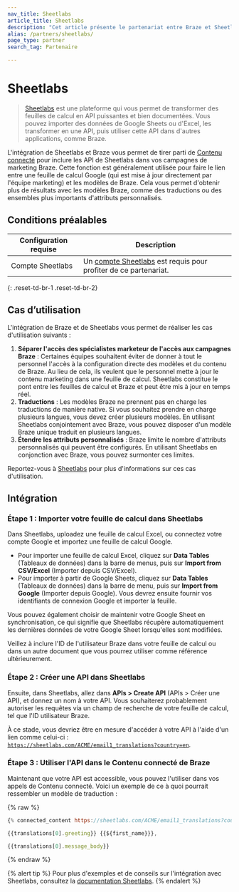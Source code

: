```yaml
---
nav_title: Sheetlabs
article_title: Sheetlabs
description: "Cet article présente le partenariat entre Braze et Sheetlabs, un service qui vous permet de personnaliser vos campagnes de marketing à l'aide de données issues de feuilles de calcul."
alias: /partners/sheetlabs/
page_type: partner
search_tag: Partenaire

---
```


# Sheetlabs

> [Sheetlabs][1] est une plateforme qui vous permet de transformer des feuilles de calcul en API puissantes et bien documentées. Vous pouvez importer des données de Google Sheets ou d'Excel, les transformer en une API, puis utiliser cette API dans d'autres applications, comme Braze.

L'intégration de Sheetlabs et Braze vous permet de tirer parti de [Contenu connecté][2] pour inclure les API de Sheetlabs dans vos campagnes de marketing Braze. Cette fonction est généralement utilisée pour faire le lien entre une feuille de calcul Google (qui est mise à jour directement par l'équipe marketing) et les modèles de Braze. Cela vous permet d'obtenir plus de résultats avec les modèles Braze, comme des traductions ou des ensembles plus importants d'attributs personnalisés.

## Conditions préalables

| Configuration requise | Description |
| ----------- | ----------- |
| Compte Sheetlabs | Un [compte Sheetlabs][1] est requis pour profiter de ce partenariat. |
{: .reset-td-br-1 .reset-td-br-2}

## Cas d’utilisation

L'intégration de Braze et de Sheetlabs vous permet de réaliser les cas d'utilisation suivants :

1. **Séparer l'accès des spécialistes marketeur de l'accès aux campagnes Braze** : Certaines équipes souhaitent éviter de donner à tout le personnel l'accès à la configuration directe des modèles et du contenu de Braze. Au lieu de cela, ils veulent que le personnel mette à jour le contenu marketing dans une feuille de calcul. Sheetlabs constitue le pont entre les feuilles de calcul et Braze et peut être mis à jour en temps réel.
2. **Traductions** : Les modèles Braze ne prennent pas en charge les traductions de manière native. Si vous souhaitez prendre en charge plusieurs langues, vous devez créer plusieurs modèles. En utilisant Sheetlabs conjointement avec Braze, vous pouvez disposer d'un modèle Braze unique traduit en plusieurs langues.
3. **Étendre les attributs personnalisés** : Braze limite le nombre d'attributs personnalisés qui peuvent être configurés. En utilisant Sheetlabs en conjonction avec Braze, vous pouvez surmonter ces limites.

Reportez-vous à [Sheetlabs][3] pour plus d'informations sur ces cas d'utilisation.

## Intégration

### Étape 1 : Importer votre feuille de calcul dans Sheetlabs

Dans Sheetlabs, uploadez une feuille de calcul Excel, ou connectez votre compte Google et importez une feuille de calcul Google. 

- Pour importer une feuille de calcul Excel, cliquez sur **Data Tables** (Tableaux de données) dans la barre de menus, puis sur **Import from CSV/Excel** (Importer depuis CSV/Excel).
- Pour importer à partir de Google Sheets, cliquez sur **Data Tables** (Tableaux de données) dans la barre de menu, puis sur **Import from Google** (Importer depuis Google). Vous devrez ensuite fournir vos identifiants de connexion Google et importer la feuille.

Vous pouvez également choisir de maintenir votre Google Sheet en synchronisation, ce qui signifie que Sheetlabs récupère automatiquement les dernières données de votre Google Sheet lorsqu'elles sont modifiées.

Veillez à inclure l'ID de l'utilisateur Braze dans votre feuille de calcul ou dans un autre document que vous pourrez utiliser comme référence ultérieurement.

### Étape 2 : Créer une API dans Sheetlabs

Ensuite, dans Sheetlabs, allez dans **APIs > Create API** (APIs > Créer une API), et donnez un nom à votre API. Vous souhaiterez probablement autoriser les requêtes via un champ de recherche de votre feuille de calcul, tel que l'ID utilisateur Braze.

À ce stade, vous devriez être en mesure d'accéder à votre API à l'aide d'un lien comme celui-ci :<br> [`https://sheetlabs.com/ACME/email1_translations?country=en`][4].

### Étape 3 : Utiliser l'API dans le Contenu connecté de Braze

Maintenant que votre API est accessible, vous pouvez l'utiliser dans vos appels de Contenu connecté. Voici un exemple de ce à quoi pourrait ressembler un modèle de traduction :

{% raw %}
```js
{% connected_content https://sheetlabs.com/ACME/email1_translations?country={{${country}}} :save translations %}

{{translations[0].greeting}} {{${first_name}}},

{{translations[0].message_body}}
```
{% endraw %}

{% alert tip %}
Pour plus d'exemples et de conseils sur l'intégration avec Sheetlabs, consultez la [documentation Sheetlabs](https://app.sheetlabs.com/docs/producers/braze/).
{% endalert %}


[1]: https://sheetlabs.com/
[2]: https://www.braze.com/docs/user_guide/personalization_and_dynamic_content/connected_content/about_connected_content/
[3]: https://app.sheetlabs.com/docs/producers/braze/
[4]: https://sheetlabs.com/ACME/email1_translations?country=en